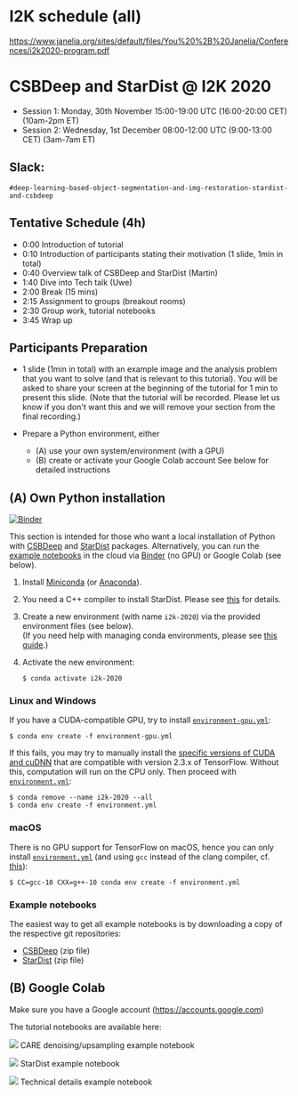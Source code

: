 # I2K schedule (all)

https://www.janelia.org/sites/default/files/You%20%2B%20Janelia/Conferences/i2k2020-program.pdf


# CSBDeep and StarDist @ I2K 2020

* Session 1: Monday, 30th November  15:00-19:00 UTC (16:00-20:00 CET) (10am-2pm ET)
* Session 2: Wednesday, 1st December 08:00-12:00 UTC (9:00-13:00 CET) (3am-7am ET)

## Slack:

`#deep-learning-based-object-segmentation-and-img-restoration-stardist-and-csbdeep`


## Tentative Schedule (4h)

* 0:00   Introduction of tutorial 
* 0:10   Introduction of participants stating their motivation (1 slide, 1min in total)
* 0:40   Overview talk of CSBDeep and StarDist (Martin)
* 1:40   Dive into Tech talk (Uwe)
* 2:00   Break (15 mins)    
* 2:15   Assignment to groups (breakout rooms)    
* 2:30   Group work, tutorial notebooks  
* 3:45   Wrap up 


## Participants Preparation 

* 1 slide (1min in total) with an example image and the analysis problem that you want to solve (and that is relevant to this tutorial). 
You will be asked to share your screen at the beginning of the tutorial for 1 min to present this slide. (Note that the tutorial will be recorded. Please let us know if you don't want this and we will remove your section from the final recording.)  

* Prepare a Python environment, either
    - (A) use your own system/environment (with a GPU)
    - (B) create or activate your Google Colab account
  See below for detailed instructions

## (A) Own Python installation

[![Binder](https://mybinder.org/badge_logo.svg)](https://mybinder.org/v2/gh/maweigert/stardist-i2k/HEAD)

This section is intended for those who want a local installation of Python with [CSBDeep](https://github.com/CSBDeep/CSBDeep) and [StarDist](https://github.com/mpicbg-csbd/stardist) packages. Alternatively, you can run the [example notebooks](#example-notebooks) in the cloud via [Binder](https://mybinder.org/v2/gh/maweigert/stardist-i2k/HEAD) (no GPU) or Google Colab (see below).

1. Install [Miniconda](https://docs.conda.io/en/latest/miniconda.html) (or [Anaconda](https://www.anaconda.com/distribution/)).
2. You need a C++ compiler to install StarDist. Please see [this](https://github.com/mpicbg-csbd/stardist#troubleshooting) for details.
3. Create a new environment (with name `i2k-2020`) via the provided environment files (see below).  
   (If you need help with managing conda environments, please see [this guide](https://docs.conda.io/projects/conda/en/latest/user-guide/tasks/manage-environments.html).)
4. Activate the new environment:

   ```console
   $ conda activate i2k-2020
   ```

### Linux and Windows

If you have a CUDA-compatible GPU, try to install [`environment-gpu.yml`](https://github.com/maweigert/stardist-i2k/blob/main/environment-gpu.yml?raw=1):
```console
$ conda env create -f environment-gpu.yml
```

If this fails, you may try to manually install the [specific versions of CUDA and cuDNN](https://www.tensorflow.org/install/gpu#software_requirements) that are compatible with version 2.3.x of TensorFlow. Without this, computation will run on the CPU only. Then proceed with [`environment.yml`](https://github.com/maweigert/stardist-i2k/blob/main/environment.yml?raw=1):
```console
$ conda remove --name i2k-2020 --all
$ conda env create -f environment.yml
```

### macOS

There is no GPU support for TensorFlow on macOS, hence you can only install [`environment.yml`](https://github.com/maweigert/stardist-i2k/blob/main/environment.yml?raw=1) (and using `gcc` instead of the clang compiler, cf. [this](https://github.com/mpicbg-csbd/stardist#macos)):

```console
$ CC=gcc-10 CXX=g++-10 conda env create -f environment.yml
```

### Example notebooks

The easiest way to get all example notebooks is by downloading a copy of the respective git repositories:

- [CSBDeep](https://github.com/CSBDeep/CSBDeep/archive/dev.zip) (zip file)
- [StarDist](https://github.com/mpicbg-csbd/stardist/archive/dev.zip) (zip file)

## (B) Google Colab 

Make sure you have a Google account (https://accounts.google.com)

The tutorial notebooks are available here:

[![](https://colab.research.google.com/assets/colab-badge.svg)](https://colab.research.google.com/github/maweigert/stardist-i2k/blob/main/notebooks/care_example_denoising_upsampling_2D_colab.ipynb) CARE denoising/upsampling example notebook
 
[![](https://colab.research.google.com/assets/colab-badge.svg)](https://colab.research.google.com/github/maweigert/stardist-i2k/blob/main/notebooks/stardist_example_2D_colab.ipynb) StarDist example notebook

[![](https://colab.research.google.com/assets/colab-badge.svg)](https://colab.research.google.com/github/maweigert/stardist-i2k/blob/main/notebooks/technical.ipynb) Technical details example notebook
